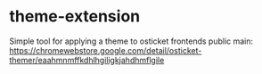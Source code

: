 # theme-extension
Simple tool for applying a theme to osticket frontends
public main: 
https://chromewebstore.google.com/detail/osticket-themer/eaahmnmffkdhlhgiligkjahdhmflgile
